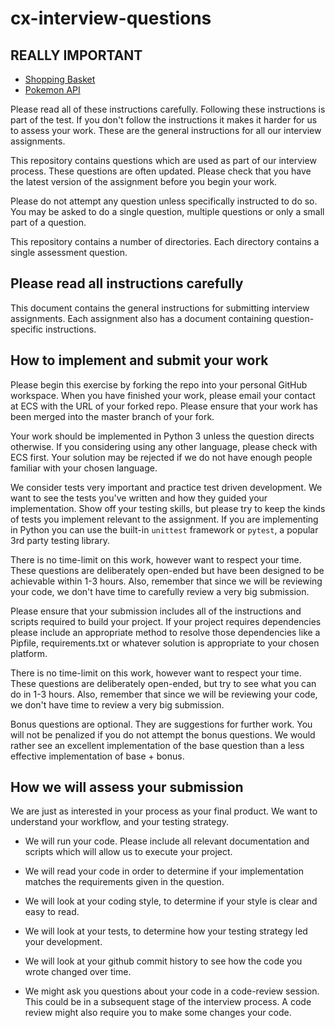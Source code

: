 # cx-interview-questions

## REALLY IMPORTANT

* [Shopping Basket](shopping_basket/assignment.md)
* [Pokemon API](pokemon_api/assignment.md)

Please read all of these instructions carefully. Following these instructions is part of the test. If you don't follow the instructions it makes it harder for us to assess your work. These are the general instructions for all our interview assignments. 

This repository contains questions which are used as part of our interview process. These questions are often updated. Please check that you have the latest version of the assignment before you begin your work.

Please do not attempt any question unless specifically instructed to do so. You may be asked to do a single question, multiple questions or only a small part of a question.

This repository contains a number of directories. Each directory contains a single assessment question.

## Please read all instructions carefully

This document contains the general instructions for submitting interview assignments. Each assignment also has a document containing question-specific instructions. 

## How to implement and submit your work

Please begin this exercise by forking the repo into your personal GitHub workspace. When you have finished your work, please email your contact at ECS with the URL of your forked repo. Please ensure that your work has been merged into the master branch of your fork.

Your work should be implemented in Python 3 unless the question directs otherwise. If you considering using any other language, please check with ECS first. Your solution may be rejected if we do not have enough people familiar with your chosen language.

We consider tests very important and practice test driven development. We want to see the tests you've written and how they guided your implementation. Show off your testing skills, but please try to keep the kinds of tests you implement relevant to the assignment. If you are implementing in Python you can use the built-in `unittest` framework or `pytest`, a popular 3rd party testing library.

There is no time-limit on this work, however want to respect your time. These questions are deliberately open-ended but have been designed to be achievable within 1-3 hours. Also, remember that since we will be reviewing your code, we don't have time to carefully review a very big submission.

Please ensure that your submission includes all of the instructions and scripts required to build your project. If your project requires dependencies please include an appropriate method to resolve those dependencies like a Pipfile, requirements.txt or whatever solution is appropriate to your chosen platform.

There is no time-limit on this work, however want to respect your time. These questions are deliberately open-ended, but try to see what you can do in 1-3 hours. Also, remember that since we will be reviewing your code, we don't have time to review a very big submission. 

Bonus questions are optional. They are suggestions for further work. You will not be penalized if you do not attempt the bonus questions. We would rather see an excellent implementation of the base question than a less effective implementation of base + bonus.

## How we will assess your submission

We are just as interested in your process as your final product. We want to understand your workflow, and your testing strategy.

* We will run your code. Please include all relevant documentation and scripts which will allow us to execute your project.

* We will read your code in order to determine if your implementation matches the requirements given in the question.

* We will look at your coding style, to determine if your style is clear and easy to read.

* We will look at your tests, to determine how your testing strategy led your development.

* We will look at your github commit history to see how the code you wrote changed over time.

* We might ask you questions about your code in a code-review session. This could be in a subsequent stage of the interview process. A code review might also require you to make some changes your code.

